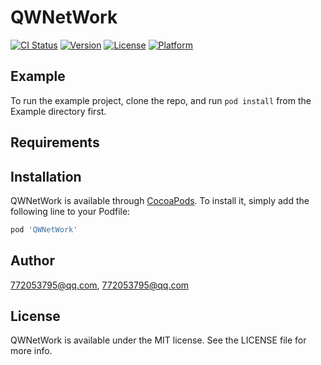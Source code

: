 # QWNetWork

[![CI Status](https://img.shields.io/travis/772053795@qq.com/QWNetWork.svg?style=flat)](https://travis-ci.org/772053795@qq.com/QWNetWork)
[![Version](https://img.shields.io/cocoapods/v/QWNetWork.svg?style=flat)](https://cocoapods.org/pods/QWNetWork)
[![License](https://img.shields.io/cocoapods/l/QWNetWork.svg?style=flat)](https://cocoapods.org/pods/QWNetWork)
[![Platform](https://img.shields.io/cocoapods/p/QWNetWork.svg?style=flat)](https://cocoapods.org/pods/QWNetWork)

## Example

To run the example project, clone the repo, and run `pod install` from the Example directory first.

## Requirements

## Installation

QWNetWork is available through [CocoaPods](https://cocoapods.org). To install
it, simply add the following line to your Podfile:

```ruby
pod 'QWNetWork'
```

## Author

772053795@qq.com, 772053795@qq.com

## License

QWNetWork is available under the MIT license. See the LICENSE file for more info.
